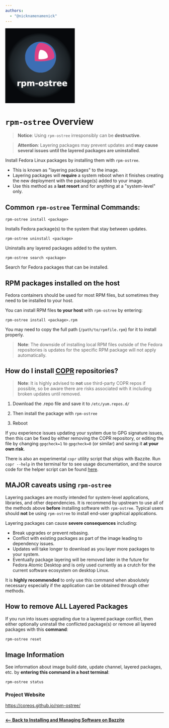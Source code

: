 ```yaml
---
authors:
  - "@nicknamenamenick"
---
```


<!-- ANCHOR: METADATA -->
<!--{"url_discourse": "https://universal-blue.discourse.group/docs?topic=2642", "fetched_at": "2024-09-03 16:43:05.295995+00:00"}-->
<!-- ANCHOR_END: METADATA -->

![rpm-ostree|500x500, 30%](../img/rpm-ostree.png)

# `rpm-ostree` Overview

> **Notice**: Using `rpm-ostree` irresponsibly can be **destructive**.

> **Attention**: Layering packages may prevent updates and **may cause several issues until the layered packages are uninstalled**.

Install Fedora Linux packages by installing them with `rpm-ostree`.

- This is known as "layering packages" to the image.
- Layering packages will **require** a system reboot when it finishes creating the new deployment with the package(s) added to your image.
- Use this method as a **last resort** and for anything at a "system-level" only.

## Common `rpm-ostree` Terminal Commands:

```
rpm-ostree install <package>
```

Installs Fedora package(s) to the system that stay between updates.

```
rpm-ostree uninstall <package>
```

Uninstalls any layered packages added to the system.

```
rpm-ostree search <package>
```

Search for Fedora packages that can be installed.

## RPM packages installed on the host

Fedora containers should be used for most RPM files, but sometimes they need to be installed to your host.

You can install RPM files **to your host** with `rpm-ostree` by entering:

```
rpm-ostree install <package>.rpm
```

You may need to copy the full path (`/path/to/rpmfile.rpm`) for it to install properly.

> **Note**: The downside of installing local RPM files outside of the Fedora repositories is updates for the specific RPM package will not apply automatically.

## How do I install [COPR](https://copr.fedorainfracloud.org) repositories?

> **Note**: It is highly advised to **not** use third-party COPR repos if possible, so be aware there are risks associated with it including broken updates until removed.

1. Download the .repo file and save it to `/etc/yum.repos.d/`

2. Then install the package with `rpm-ostree`

3. Reboot

If you experience issues updating your system due to GPG signature issues, then this can be fixed by either removing the COPR repository, or editing the file by changing `gpgcheck=1` to `gpgcheck=0` (or similar) and saving it **at your own risk**.

There is also an experimental `copr` utility script that ships with Bazzite. Run `copr --help` in the terminal for to see usage documentation, and the source code for the helper script can be found [here](https://github.com/ublue-os/COPR-command).

## **MAJOR** caveats using `rpm-ostree`

Layering packages are mostly intended for system-level applications, libraries, and other dependencies. It is recommend by upstream to use all of the methods above **before** installing software with `rpm-ostree`. Typical users should **not** be using `rpm-ostree` to install end-user graphical applications.

Layering packages can cause **severe consequences** including:

- Break upgrades or prevent rebasing.
- Conflict with existing packages as part of the image leading to dependency issues.
- Updates will take longer to download as you layer more packages to your system.
- Eventually package layering will be removed later in the future for Fedora Atomic Desktop and is only used currently as a crutch for the current software ecosystem on desktop Linux.

It is **highly recommended** to only use this command when absolutely necessary especially if the application can be obtained through other methods.

## How to remove **ALL** Layered Packages

If you run into issues upgrading due to a layered package conflict, then either optionally uninstall the conflicted package(s) or remove all layered packages with this **command**:

```bash
rpm-ostree reset
```

## Image Information

See information about image build date, update channel, layered packages, etc. by **entering this command in a host terminal**:

```command
rpm-ostree status
```

### Project Website

https://coreos.github.io/rpm-ostree/

<hr>

[**<-- Back to Installing and Managing Software on Bazzite**](./index.md)
